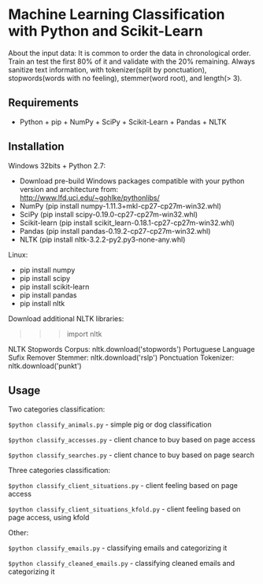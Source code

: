# Machine Learning Classification with Python and Scikit-Learn

About the input data: It is common to order the data in chronological order.
Train an test the first 80% of it and validate with the 20% remaining.
Always sanitize text information, with tokenizer(split by ponctuation), stopwords(words with no feeling), stemmer(word root), and length(> 3).

## Requirements
* Python + pip + NumPy + SciPy + Scikit-Learn + Pandas + NLTK

## Installation
Windows 32bits + Python 2.7:
* Download pre-build Windows packages compatible with your python version and architecture from: http://www.lfd.uci.edu/~gohlke/pythonlibs/
* NumPy (pip install numpy-1.11.3+mkl-cp27-cp27m-win32.whl)
* SciPy (pip install scipy-0.19.0-cp27-cp27m-win32.whl)
* Scikit-learn (pip install scikit_learn-0.18.1-cp27-cp27m-win32.whl)
* Pandas (pip install pandas-0.19.2-cp27-cp27m-win32.whl)
* NLTK (pip install nltk-3.2.2-py2.py3-none-any.whl)

Linux:
* pip install numpy
* pip install scipy
* pip install scikit-learn
* pip install pandas
* pip install nltk

Download additional NLTK libraries:
>>> import nltk

NLTK Stopwords Corpus: nltk.download('stopwords')
Portuguese Language Sufix Remover Stemmer: nltk.download('rslp')
Ponctuation Tokenizer: nltk.download('punkt')

## Usage
Two categories classification:

```$python classify_animals.py``` - simple pig or dog classification

```$python classify_accesses.py``` - client chance to buy based on page access

```$python classify_searches.py``` - client chance to buy based on page search

Three categories classification:

```$python classify_client_situations.py``` - client feeling based on page access

```$python classify_client_situations_kfold.py``` - client feeling based on page access, using kfold

Other:

```$python classify_emails.py``` - classifying emails and categorizing it

```$python classify_cleaned_emails.py``` - classifying cleaned emails and categorizing it
